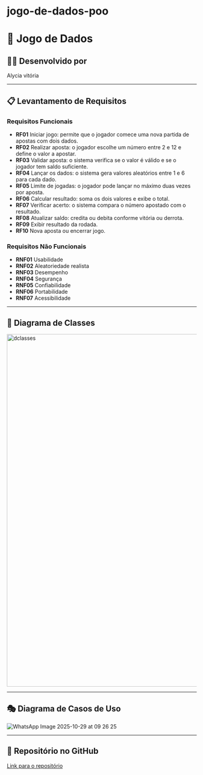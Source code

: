 # jogo-de-dados-poo
# 🎲 Jogo de Dados

## 👩‍💻 Desenvolvido por
Alycia vitória

---

## 📋 Levantamento de Requisitos

### Requisitos Funcionais
- **RF01** Iniciar jogo: permite que o jogador comece uma nova partida de apostas com dois dados.  
- **RF02** Realizar aposta: o jogador escolhe um número entre 2 e 12 e define o valor a apostar.  
- **RF03** Validar aposta: o sistema verifica se o valor é válido e se o jogador tem saldo suficiente.  
- **RF04** Lançar os dados: o sistema gera valores aleatórios entre 1 e 6 para cada dado.  
- **RF05** Limite de jogadas: o jogador pode lançar no máximo duas vezes por aposta.  
- **RF06** Calcular resultado: soma os dois valores e exibe o total.  
- **RF07** Verificar acerto: o sistema compara o número apostado com o resultado.  
- **RF08** Atualizar saldo: credita ou debita conforme vitória ou derrota.  
- **RF09** Exibir resultado da rodada.  
- **RF10** Nova aposta ou encerrar jogo.  

### Requisitos Não Funcionais
- **RNF01** Usabilidade  
- **RNF02** Aleatoriedade realista  
- **RNF03** Desempenho  
- **RNF04** Segurança  
- **RNF05** Confiabilidade  
- **RNF06** Portabilidade  
- **RNF07** Acessibilidade  

---

## 🧩 Diagrama de Classes
<img width="1201" height="933" alt="dclasses" src="https://github.com/user-attachments/assets/e9fbb922-bc9b-46d2-900b-5c142a385ee5" />


---

## 🎭 Diagrama de Casos de Uso
![WhatsApp Image 2025-10-29 at 09 26 25](https://github.com/user-attachments/assets/87744a25-c4d9-44c4-849a-9c955e7d05b1)


---

## 🔗 Repositório no GitHub
[Link para o repositório](https://github.com/Alycia-Vitoria/jogo-de-dados-poo)
